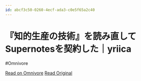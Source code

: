 ```yaml
---
id: abcf3c50-0260-4ecf-ada3-c0e5f65a2c40
---
```


# 『知的生産の技術』を読み直してSupernotesを契約した｜yriica
#Omnivore

[Read on Omnivore](https://omnivore.app/me/supernotes-yriica-19126d72718)
[Read Original](https://sizu.me/yriica/posts/30nuvhn3niez)

